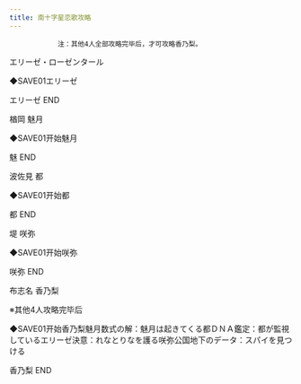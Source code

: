 ```yaml
---
title: 南十字星恋歌攻略
---
```


                注：其他4人全部攻略完毕后，才可攻略香乃梨。

エリーゼ・ローゼンタール

◆SAVE01エリーゼ

エリーゼ END

楢岡 魅月

◆SAVE01开始魅月

魅 END

波佐見 都

◆SAVE01开始都

都 END

堤 咲弥

◆SAVE01开始咲弥

咲弥 END

布志名 香乃梨

※其他4人攻略完毕后

◆SAVE01开始香乃梨魅月数式の解：魅月は起きてくる都ＤＮＡ鑑定：都が監視しているエリーゼ決意：れなとりなを護る咲弥公国地下のデータ：スパイを見つける

香乃梨 END
              
